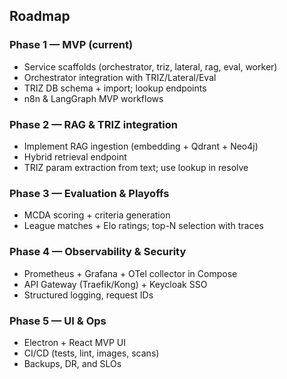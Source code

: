 ## Roadmap

### Phase 1 — MVP (current)
- Service scaffolds (orchestrator, triz, lateral, rag, eval, worker)
- Orchestrator integration with TRIZ/Lateral/Eval
- TRIZ DB schema + import; lookup endpoints
- n8n & LangGraph MVP workflows

### Phase 2 — RAG & TRIZ integration
- Implement RAG ingestion (embedding + Qdrant + Neo4j)
- Hybrid retrieval endpoint
- TRIZ param extraction from text; use lookup in resolve

### Phase 3 — Evaluation & Playoffs
- MCDA scoring + criteria generation
- League matches + Elo ratings; top-N selection with traces

### Phase 4 — Observability & Security
- Prometheus + Grafana + OTel collector in Compose
- API Gateway (Traefik/Kong) + Keycloak SSO
- Structured logging, request IDs

### Phase 5 — UI & Ops
- Electron + React MVP UI
- CI/CD (tests, lint, images, scans)
- Backups, DR, and SLOs

